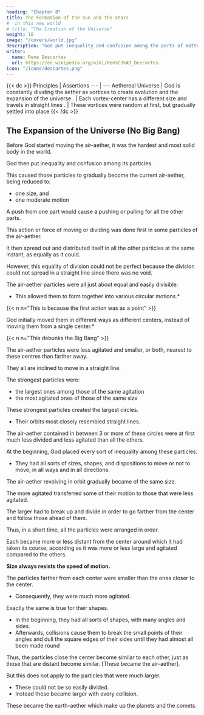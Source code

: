 ```yaml
---
heading: "Chapter 8"
title: The Formation of the Sun and the Stars
#  in this new world
# title: "The Creation of the Universe"
weight: 18
image: "/covers/world.jpg"
description: "God put inequality and confusion among the parts of matter at the beginning"
writer:
  name: Rene Descartes
  url: https://en.wikipedia.org/wiki/Ren%C3%A9_Descartes
icon: "/icons/descartes.png"
---
```



<!-- # title= "The Formation of the Sun and the Stars of the New World" -->


{{< dc >}}
Principles | Assertions
--- | ---
Aethereal Universe |  God is constantly dividing the aether as vortices to create evolution and the expansion of the universe
. | Each vortex-center has a different size and travels in straight lines
. | These vortices were random at first, but gradually settled into place
{{< /dc >}}



## The Expansion of the Universe (No Big Bang)

Before God started moving the air-aether, it was the hardest and most solid body in the world. 

God then put inequality and confusion among its particles.

This caused those particles to gradually become the current air-aether, being reduced to:
- one size, and
- one moderate motion


A push from one part would cause a pushing or pulling for all the other parts.

This action or force of moving or dividing was done first in some particles of the air-aether. 

It then spread out and distributed itself in all the other particles at the same instant, as equally as it could.

However, this equality of division could not be perfect because the division could not spread in a straight line since there was no void.

The air-aether particles were all just about equal and easily divisible.
- This allowed them to form together into various circular motions.*

{{< n n="This is because the first action was as a point" >}}

God initially moved them in different ways as different centers, instead of moving them from a single center.*

{{< n n="This debunks the Big Bang" >}} 


The air-aether particles were less agitated and smaller, or both, nearest to these centres than farther away. 

They all are inclined to move in a straight line.

The strongest particles were:
- the largest ones among those of the same agitation
- the most agitated ones of those of the same size

These strongest particles created the largest circles. 
- Their orbits most closely resembled straight lines.


The air-aether contained in between 3 or more of these circles were at first much less divided and less agitated than all the others. 

At the beginning, God placed every sort of inequality among these particles. 
- They had all sorts of sizes, shapes, and dispositions to move or not to move, in all ways and in all directions.

<!-- But this does not prevent them from having subsequently all been
made fairly equal, especially those that remained an equal distance from
the centres around which they were turning. 

For since some could not
move without the others moving, the more agitated had to communicate
some of their motion to those that were less so, and the larger had to break
up and divide so as to be able to pass through the same places as those that
went before them, or so that they might rise higher. -->

<!-- But that does not prevent them afterwards from having been rendered almost all fairly equal, especially those that remained an equal distance from the centers around which they were turning. -->

The air-aether revolving in orbit gradually became of the same size. 

<!-- Some could not move without the others' moving.  -->

The more agitated transferred some of their motion to those that were less agitated.

The larger had to break up and divide in order to go farther from the center and follow those ahead of them.

<!-- be able to pass through the same places as those that preceded them, or in order to rise higher.  -->

Thus, in a short time, all the particles were arranged in order. 

Each became more or less distant from the center around which it had taken its course, according as it was more or less large and agitated compared to the others.

**Size always resists the speed of motion.** 

<!-- parts -->
The particles farther from each center were smaller than the ones closer to the center. 
- Consequently, they were much more agitated.

<!-- more agitated because they were smaller than the ones near the center.[41] -->

Exactly the same is true for their shapes. 
- In the beginning, they had all sorts of shapes, with many angles and sides.
- Afterwards, collisions cause them to break the small points of their angles and dull the square edges of their sides until they had almost all been made round

Thus, the particles close the center become similar to each other, just as those that are distant become similar. [These became the air-aether].

But this does not apply to the particles that were much larger. 
- These could not be so easily divided.
- Instead these became larger with every collision.

These became the earth-aether which make up the planets and the comets.
